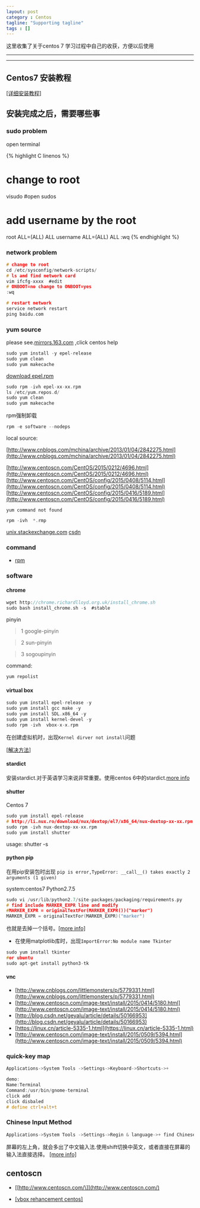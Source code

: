 ```yaml
---
layout: post
category : Centos
tagline: "Supporting tagline"
tags : []
---
```

这里收集了关于centos 7 学习过程中自己的收获，方便以后使用

---
<!--more-->
---

## Centos7 安装教程

[\[详细安装教程\]](http://linux.it.net.cn/CentOS/server/set/2014/1230/11119.html)

## **安装完成之后，需要哪些事**

### sudo problem

open terminal

{% highlight C linenos %}
# change to root
visudo #open sudos
# add username by the root
root ALL=(ALL) ALL
username ALL=(ALL) ALL
:wq
{% endhighlight %}

### network problem

```C
# change to root
cd /etc/sysconfig/network-scripts/
# ls and find network card
vim ifcfg-xxxx	#edit
# ONBOOT=no change to ONBOOT=yes
:wq

# restart network
service network restart
ping baidu.com
```

### yum source

please see.[mirrors.163.com](http://mirrors.163.com/) ,click centos help

```C
sudo yum install -y epel-release
sudo yum clean
sudo yum makecache
```

[download epel.rpm](http://dl.fedoraproject.org/pub/epel/7/x86_64/e/)

```C
sudo rpm -ivh epel-xx-xx.rpm
ls /etc/yum.repos.d/
sudo yum clean
sudo yum makecache
```

rpm强制卸载
```C
rpm -e software --nodeps
```

local source:

[http://www.cnblogs.com/mchina/archive/2013/01/04/2842275.html](http://www.cnblogs.com/mchina/archive/2013/01/04/2842275.html)

[http://www.centoscn.com/CentOS/2015/0212/4696.html](http://www.centoscn.com/CentOS/2015/0212/4696.html)
[http://www.centoscn.com/CentOS/config/2015/0408/5114.html](http://www.centoscn.com/CentOS/config/2015/0408/5114.html)
[http://www.centoscn.com/CentOS/config/2015/0416/5189.html](http://www.centoscn.com/CentOS/config/2015/0416/5189.html)

`yum command not found`

```C
rpm -ivh  *.rmp
```

[unix.stackexchange.com](https://unix.stackexchange.com/questions/76432/bash-yum-command-not-found)
[csdn](http://blog.csdn.net/linuxnews/article/details/51780382)
### command

+ [rpm](http://www.cnblogs.com/xiaochaohuashengmi/archive/2011/11/04/2236240.html)


### software

#### chrome

```C
wget http://chrome.richardlloyd.org.uk/install_chrome.sh
sudo bash install_chrome.sh -s	#stable
```

pinyin
 > 1 google-pinyin

 > 2 sun-pinyin

 > 3 sogoupinyin

command:

```C
yum repolist
```

#### virtual box

```C
sudo yum install epel-release -y
sudo yum install gcc make -y
sudo yum install SDL.x86_64 -y
sudo yum install kernel-devel -y
sudo rpm -ivh  vbox-x-x.rpm
```

在创建虚拟机时，出现`Kernel dirver not install`问题

[\[解决方法\]](http://www.linuxidc.com/Linux/2016-04/129742.htm)

#### stardict

安装stardict.对于英语学习来说非常重要。使用centos 6中的stardict.[more info](http://bckong.blog.51cto.com/5092126/1575904)


#### shutter

Centos 7

```C
sudo yum install epel-release
# http://li.nux.ro/download/nux/dextop/el7/x86_64/nux-dextop-xx-xx.rpm
sudo rpm -ivh nux-dextop-xx-xx.rpm
sudo yum install shutter
```
usage: shutter -s

#### python pip

在用pip安装包时出现 `pip is error,TypeError: __call__() takes exactly 2 arguments (1 given)`

system:centos7 Python2.7.5

```C
sudo vi /usr/lib/python2.7/site-packages/packaging/requirements.py
# find include MARKER_EXPR line and modify
#MARKER_EXPR = originalTextFor(MARKER_EXPR())("marker")
MARKER_EXPR = originalTextFor(MARKER_EXPR)("marker")
```
也就是去掉一个括号。[\[more info\]](http://stackoverflow.com/questions/42029545/pip-is-error-typeerror-call-takes-exactly-2-arguments-1-given)

 + 在使用matplotlib库时，出现`ImportError:No module name Tkinter`

```C
sudo yum install tkinter
#or ubuntu
sudo apt-get install python3-tk
```

#### vnc

 + [http://www.cnblogs.com/littlemonsters/p/5779331.html](http://www.cnblogs.com/littlemonsters/p/5779331.html)
 + [http://www.centoscn.com/image-text/install/2015/0414/5180.html](http://www.centoscn.com/image-text/install/2015/0414/5180.html)
 + [http://blog.csdn.net/geyalu/article/details/50166953](http://blog.csdn.net/geyalu/article/details/50166953)
 + [https://linux.cn/article-5335-1.html](https://linux.cn/article-5335-1.html)
 + [http://www.centoscn.com/image-text/install/2015/0509/5394.html](http://www.centoscn.com/image-text/install/2015/0509/5394.html)

### quick-key map

```C
Applications->System Tools ->Settings->Keyboard->Shortcuts->+

demo:
Name:Terminal
Command:/usr/bin/gnome-terminal
click add
click disbaled
# define ctrl+alt+t
```
### Chinese Input Method

```C
Applications->System Tools ->Settings->Regin & language->+ find Chinese(China) + add

```
屏幕的左上角，就会多出了中文输入法.使用shift切换中英文，或者直接在屏幕的输入法直接选择。
[\[more info\]](http://www.centoscn.com/image-text/install/2016/0606/7392.html)

## centoscn

+ [\[http://www.centoscn.com/\]](http://www.centoscn.com/)

+ [\[vbox rehancement centos\]](http://blog.csdn.net/wuxuguang123/article/details/9713469)
